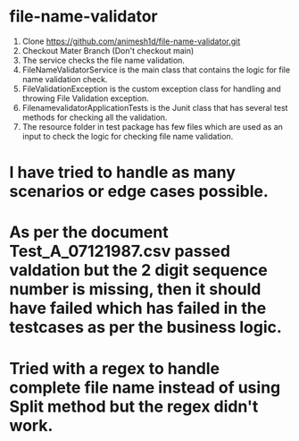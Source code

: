 # file-name-validator

1. Clone https://github.com/animesh1d/file-name-validator.git
2. Checkout Mater Branch (Don't checkout main)
3. The service checks the file name validation.
4. FileNameValidatorService is the main class that contains the logic for file name validation check.
5. FileValidationException is the custom exception class for handling and throwing File Validation exception.
6. FilenamevalidatorApplicationTests is the Junit class that has several test methods for checking all the validation. 
7. The resource folder in test package has few files which are used as an input to check the logic for checking file name validation.

# I have tried to handle as many scenarios or edge cases possible.
# As per the document Test_A_07121987.csv passed valdation but the 2 digit sequence number is missing, then it should have failed which has failed in the testcases as per the business logic.
# Tried with a regex to handle complete file name instead of using Split method but the regex didn't work.